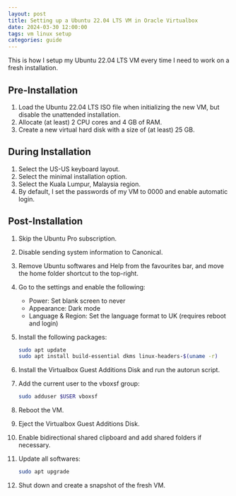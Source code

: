 ```yaml
---
layout: post
title: Setting up a Ubuntu 22.04 LTS VM in Oracle Virtualbox
date: 2024-03-30 12:00:00
tags: vm linux setup
categories: guide
---
```


This is how I setup my Ubuntu 22.04 LTS VM every time I need to work on a fresh installation. 

## Pre-Installation

1. Load the Ubuntu 22.04 LTS ISO file when initializing the new VM, but disable the unattended installation.
2. Allocate (at least) 2 CPU cores and 4 GB of RAM.
3. Create a new virtual hard disk with a size of (at least) 25 GB.

## During Installation

1. Select the US-US keyboard layout.
2. Select the minimal installation option.
3. Select the Kuala Lumpur, Malaysia region.
4. By default, I set the passwords of my VM to 0000 and enable automatic login.

## Post-Installation

1. Skip the Ubuntu Pro subscription.
2. Disable sending system information to Canonical.
3. Remove Ubuntu softwares and Help from the favourites bar, and move the home folder shortcut to the top-right.
4. Go to the settings and enable the following:
    - Power: Set blank screen to never
    - Appearance: Dark mode
    - Language & Region: Set the language format to UK (requires reboot and login)
5. Install the following packages:

    ```bash
    sudo apt update
    sudo apt install build-essential dkms linux-headers-$(uname -r)
    ```

6. Install the Virtualbox Guest Additions Disk and run the autorun script.
7. Add the current user to the vboxsf group:

    ```bash
    sudo adduser $USER vboxsf
    ```

8. Reboot the VM.
9. Eject the Virtualbox Guest Additions Disk.
10. Enable bidirectional shared clipboard and add shared folders if necessary.
11. Update all softwares:

    ```bash
    sudo apt upgrade
    ```

12. Shut down and create a snapshot of the fresh VM.
